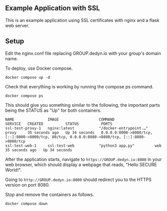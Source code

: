 ## Example Application with SSL

This is an example application using SSL certificates with nginx and a flask web server.

## Setup

Edit the nginx.conf file replacing GROUP.dedyn.io with your group's domain name.

To deploy, use Docker compose.

```
docker compose up -d
```

Check that everything is working by running the compose ps command.

```
docker compose ps
```

This should give you something similar to the following, the important parts being the STATUS as "Up" for both containers.

```
NAME               IMAGE                  COMMAND                  SERVICE   CREATED          STATUS          PORTS
ssl-test-proxy-1   nginx:latest           "/docker-entrypoint.…"   proxy     35 seconds ago   Up 34 seconds   0.0.0.0:8000->8000/tcp, [::]:8000->8000/tcp, 80/tcp, 0.0.0.0:8080->8080/tcp, [::]:8080->8080/tcp
ssl-test-web-1     ssl-test-web           "python3 app.py"         web       35 seconds ago   Up 34 seconds
```

After the application starts, navigate to `https://GROUP.dedyn.io:8080` in your web browser, which should display a webpage
that reads, "Hello SECURE World!".

Going to `http://GROUP.dedyn.io:8000` should redirect you to the HTTPS version on port 8080.


Stop and remove the containers as follows.

```
docker compose down
```
